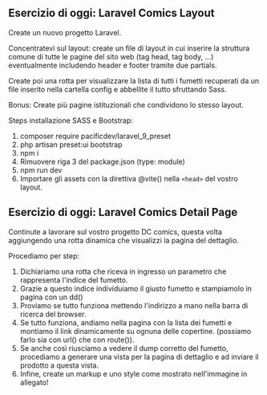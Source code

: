 ## Esercizio di oggi: Laravel Comics Layout

Create un nuovo progetto Laravel.

Concentratevi sul layout: create un file di layout in cui inserire la struttura comune di tutte le pagine del sito web (tag head, tag body, ...) eventualmente includendo header e footer tramite due partials.

Create poi una rotta per visualizzare la lista di tutti i fumetti recuperati da un file inserito nella cartella config e abbellite il tutto sfruttando Sass.

Bonus: Create più pagine istituzionali che condividono lo stesso layout.

Steps installazione SASS e Bootstrap:
1. composer require pacificdev/laravel_9_preset
2. php artisan preset:ui bootstrap
3. npm i
4. Rimuovere riga 3 del package.json (type: module)
5. npm run dev
6. Importare gli assets con la direttiva @vite() nella `<head>` del vostro layout.


## Esercizio di oggi: Laravel Comics Detail Page

Continute a lavorare sul vostro progetto DC comics, questa volta aggiungendo una rotta dinamica che visualizzi la pagina del dettaglio.

Procediamo per step:
1. Dichiariamo una rotta che riceva in ingresso un parametro che rappresenta l'indice del fumetto.
2. Grazie a questo indice individuiamo il giusto fumetto e stampiamolo in pagina con un dd()
3. Proviamo se tutto funziona mettendo l'indirizzo a mano nella barra di ricerca del browser.
4. Se tutto funziona, andiamo nella pagina con la lista dei fumetti e montiamo il link dinamicamente su ognuna delle copertine.  (possiamo farlo sia con url() che con route()).
5. Se anche così riusciamo a vedere il dump corretto del fumetto, procediamo a generare una vista per la pagina di dettaglio e ad inviare il prodotto a questa vista.
6. Infine, create un markup e uno style come mostrato nell'immagine in allegato!